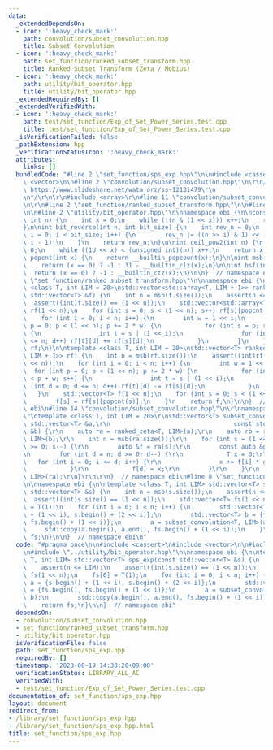 ```yaml
---
data:
  _extendedDependsOn:
  - icon: ':heavy_check_mark:'
    path: convolution/subset_convolution.hpp
    title: Subset Convolution
  - icon: ':heavy_check_mark:'
    path: set_function/ranked_subset_transform.hpp
    title: Ranked Subset Transform (Zeta / Mobius)
  - icon: ':heavy_check_mark:'
    path: utility/bit_operator.hpp
    title: utility/bit_operator.hpp
  _extendedRequiredBy: []
  _extendedVerifiedWith:
  - icon: ':heavy_check_mark:'
    path: test/set_function/Exp_of_Set_Power_Series.test.cpp
    title: test/set_function/Exp_of_Set_Power_Series.test.cpp
  _isVerificationFailed: false
  _pathExtension: hpp
  _verificationStatusIcon: ':heavy_check_mark:'
  attributes:
    links: []
  bundledCode: "#line 2 \"set_function/sps_exp.hpp\"\n\n#include <cassert>\n#include\
    \ <vector>\n\n#line 2 \"convolution/subset_convolution.hpp\"\n\r\n/*\r\n    refernce:\
    \ https://www.slideshare.net/wata_orz/ss-12131479\r\n              https://37zigen.com/subset-convolution/\r\
    \n*/\r\n\r\n#include <array>\r\n#line 11 \"convolution/subset_convolution.hpp\"\
    \n\r\n#line 2 \"set_function/ranked_subset_transform.hpp\"\n\n#line 6 \"set_function/ranked_subset_transform.hpp\"\
    \n\n#line 2 \"utility/bit_operator.hpp\"\n\nnamespace ebi {\n\nconstexpr int bsf_constexpr(unsigned\
    \ int n) {\n    int x = 0;\n    while (!(n & (1 << x))) x++;\n    return x;\n\
    }\n\nint bit_reverse(int n, int bit_size) {\n    int rev_n = 0;\n    for (int\
    \ i = 0; i < bit_size; i++) {\n        rev_n |= ((n >> i) & 1) << (bit_size -\
    \ i - 1);\n    }\n    return rev_n;\n}\n\nint ceil_pow2(int n) {\n    int x =\
    \ 0;\n    while ((1U << x) < (unsigned int)(n)) x++;\n    return x;\n}\n\nint\
    \ popcnt(int x) {\n    return __builtin_popcount(x);\n}\n\nint msb(int x) {\n\
    \    return (x == 0) ? -1 : 31 - __builtin_clz(x);\n}\n\nint bsf(int x) {\n  \
    \  return (x == 0) ? -1 : __builtin_ctz(x);\n}\n\n}  // namespace ebi\n#line 8\
    \ \"set_function/ranked_subset_transform.hpp\"\n\nnamespace ebi {\n\ntemplate\
    \ <class T, int LIM = 20>\nstd::vector<std::array<T, LIM + 1>> ranked_zeta(const\
    \ std::vector<T> &f) {\n    int n = msb(f.size());\n    assert(n <= LIM);\n  \
    \  assert((int)f.size() == (1 << n));\n    std::vector<std::array<T, LIM + 1>>\
    \ rf(1 << n);\n    for (int s = 0; s < (1 << n); s++) rf[s][popcnt(s)] = f[s];\n\
    \    for (int i = 0; i < n; i++) {\n        int w = 1 << i;\n        for (int\
    \ p = 0; p < (1 << n); p += 2 * w) {\n            for (int s = p; s < p + w; s++)\
    \ {\n                int t = s | (1 << i);\n                for (int d = 0; d\
    \ <= n; d++) rf[t][d] += rf[s][d];\n            }\n        }\n    }\n    return\
    \ rf;\n}\n\ntemplate <class T, int LIM = 20>\nstd::vector<T> ranked_mobius(std::vector<std::array<T,\
    \ LIM + 1>> rf) {\n    int n = msb(rf.size());\n    assert((int)rf.size() == (1\
    \ << n));\n    for (int i = 0; i < n; i++) {\n        int w = 1 << i;\n      \
    \  for (int p = 0; p < (1 << n); p += 2 * w) {\n            for (int s = p; s\
    \ < p + w; s++) {\n                int t = s | (1 << i);\n                for\
    \ (int d = 0; d <= n; d++) rf[t][d] -= rf[s][d];\n            }\n        }\n \
    \   }\n    std::vector<T> f(1 << n);\n    for (int s = 0; s < (1 << n); s++) {\n\
    \        f[s] = rf[s][popcnt(s)];\n    }\n    return f;\n}\n\n}  // namespace\
    \ ebi\n#line 14 \"convolution/subset_convolution.hpp\"\n\r\nnamespace ebi {\r\n\
    \r\ntemplate <class T, int LIM = 20>\r\nstd::vector<T> subset_convolution(const\
    \ std::vector<T> &a,\r\n                                  const std::vector<T>\
    \ &b) {\r\n    auto ra = ranked_zeta<T, LIM>(a);\r\n    auto rb = ranked_zeta<T,\
    \ LIM>(b);\r\n    int n = msb(ra.size());\r\n    for (int s = (1 << n) - 1; s\
    \ >= 0; s--) {\r\n        auto &f = ra[s];\r\n        const auto &g = rb[s];\r\
    \n        for (int d = n; d >= 0; d--) {\r\n            T x = 0;\r\n         \
    \   for (int i = 0; i <= d; i++) {\r\n                x += f[i] * g[d - i];\r\n\
    \            }\r\n            f[d] = x;\r\n        }\r\n    }\r\n    return ranked_mobius<T,\
    \ LIM>(ra);\r\n}\r\n\r\n}  // namespace ebi\n#line 8 \"set_function/sps_exp.hpp\"\
    \n\nnamespace ebi {\n\ntemplate <class T, int LIM> std::vector<T> sps_exp(const\
    \ std::vector<T> &s) {\n    int n = msb(s.size());\n    assert(n <= LIM);\n  \
    \  assert((int)s.size() == (1 << n));\n    std::vector<T> fs(1 << n);\n    fs[0]\
    \ = T(1);\n    for (int i = 0; i < n; i++) {\n        std::vector<T> a = {s.begin()\
    \ + (1 << i), s.begin() + (2 << i)};\n        std::vector<T> b = {fs.begin(),\
    \ fs.begin() + (1 << i)};\n        a = subset_convolution<T, LIM>(a, b);\n   \
    \     std::copy(a.begin(), a.end(), fs.begin() + (1 << i));\n    }\n    return\
    \ fs;\n}\n\n}  // namespace ebi\n"
  code: "#pragma once\n\n#include <cassert>\n#include <vector>\n\n#include \"../convolution/subset_convolution.hpp\"\
    \n#include \"../utility/bit_operator.hpp\"\n\nnamespace ebi {\n\ntemplate <class\
    \ T, int LIM> std::vector<T> sps_exp(const std::vector<T> &s) {\n    int n = msb(s.size());\n\
    \    assert(n <= LIM);\n    assert((int)s.size() == (1 << n));\n    std::vector<T>\
    \ fs(1 << n);\n    fs[0] = T(1);\n    for (int i = 0; i < n; i++) {\n        std::vector<T>\
    \ a = {s.begin() + (1 << i), s.begin() + (2 << i)};\n        std::vector<T> b\
    \ = {fs.begin(), fs.begin() + (1 << i)};\n        a = subset_convolution<T, LIM>(a,\
    \ b);\n        std::copy(a.begin(), a.end(), fs.begin() + (1 << i));\n    }\n\
    \    return fs;\n}\n\n}  // namespace ebi"
  dependsOn:
  - convolution/subset_convolution.hpp
  - set_function/ranked_subset_transform.hpp
  - utility/bit_operator.hpp
  isVerificationFile: false
  path: set_function/sps_exp.hpp
  requiredBy: []
  timestamp: '2023-06-19 14:38:20+09:00'
  verificationStatus: LIBRARY_ALL_AC
  verifiedWith:
  - test/set_function/Exp_of_Set_Power_Series.test.cpp
documentation_of: set_function/sps_exp.hpp
layout: document
redirect_from:
- /library/set_function/sps_exp.hpp
- /library/set_function/sps_exp.hpp.html
title: set_function/sps_exp.hpp
---
```

